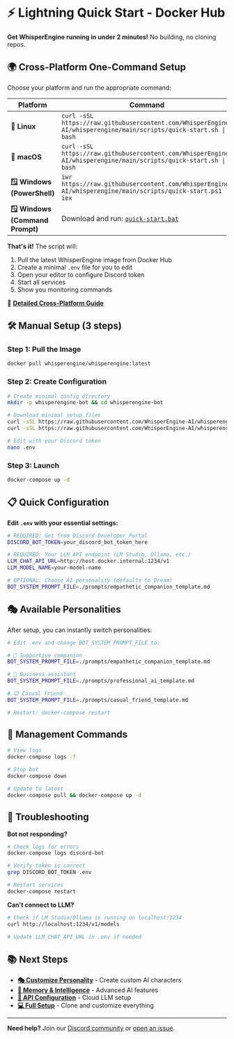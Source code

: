 # ⚡ Lightning Quick Start - Docker Hub

**Get WhisperEngine running in under 2 minutes!** No building, no cloning repos.

## 🌍 Cross-Platform One-Command Setup

Choose your platform and run the appropriate command:

| Platform | Command |
|----------|---------|
| **🐧 Linux** | `curl -sSL https://raw.githubusercontent.com/WhisperEngine-AI/whisperengine/main/scripts/quick-start.sh \| bash` |
| **🍎 macOS** | `curl -sSL https://raw.githubusercontent.com/WhisperEngine-AI/whisperengine/main/scripts/quick-start.sh \| bash` |
| **🪟 Windows (PowerShell)** | `iwr https://raw.githubusercontent.com/WhisperEngine-AI/whisperengine/main/scripts/quick-start.ps1 \| iex` |
| **🪟 Windows (Command Prompt)** | Download and run: [`quick-start.bat`](https://raw.githubusercontent.com/WhisperEngine-AI/whisperengine/main/scripts/quick-start.bat) |

**That's it!** The script will:
1. Pull the latest WhisperEngine image from Docker Hub
2. Create a minimal `.env` file for you to edit  
3. Open your editor to configure Discord token
4. Start all services
5. Show you monitoring commands

📖 **[Detailed Cross-Platform Guide](CROSS_PLATFORM_QUICK_START.md)**

## 🛠️ Manual Setup (3 steps)

### Step 1: Pull the Image
```bash
docker pull whisperengine/whisperengine:latest
```

### Step 2: Create Configuration
```bash
# Create minimal config directory
mkdir -p whisperengine-bot && cd whisperengine-bot

# Download minimal setup files
curl -sSL https://raw.githubusercontent.com/WhisperEngine-AI/whisperengine/main/docker/quick-start/docker-compose.yml -o docker-compose.yml
curl -sSL https://raw.githubusercontent.com/WhisperEngine-AI/whisperengine/main/docker/quick-start/.env.minimal -o .env

# Edit with your Discord token
nano .env
```

### Step 3: Launch
```bash
docker-compose up -d
```

## 📋 Quick Configuration

**Edit `.env` with your essential settings:**

```bash
# REQUIRED: Get from Discord Developer Portal
DISCORD_BOT_TOKEN=your_discord_bot_token_here

# REQUIRED: Your LLM API endpoint (LM Studio, Ollama, etc.)
LLM_CHAT_API_URL=http://host.docker.internal:1234/v1
LLM_MODEL_NAME=your-model-name

# OPTIONAL: Choose AI personality (defaults to Dream)
BOT_SYSTEM_PROMPT_FILE=./prompts/empathetic_companion_template.md
```

## 🎭 Available Personalities

After setup, you can instantly switch personalities:

```bash
# Edit .env and change BOT_SYSTEM_PROMPT_FILE to:

# 💝 Supportive companion
BOT_SYSTEM_PROMPT_FILE=./prompts/empathetic_companion_template.md

# 👔 Business assistant  
BOT_SYSTEM_PROMPT_FILE=./prompts/professional_ai_template.md

# 😊 Casual friend
BOT_SYSTEM_PROMPT_FILE=./prompts/casual_friend_template.md

# Restart: docker-compose restart
```

## 🔧 Management Commands

```bash
# View logs
docker-compose logs -f

# Stop bot
docker-compose down

# Update to latest
docker-compose pull && docker-compose up -d
```

## 🚨 Troubleshooting

**Bot not responding?**
```bash
# Check logs for errors
docker-compose logs discord-bot

# Verify token is correct
grep DISCORD_BOT_TOKEN .env

# Restart services
docker-compose restart
```

**Can't connect to LLM?**
```bash
# Check if LM Studio/Ollama is running on localhost:1234
curl http://localhost:1234/v1/models

# Update LLM_CHAT_API_URL in .env if needed
```

## 📚 Next Steps

- **[🎭 Customize Personality](https://github.com/WhisperEngine-AI/whisperengine/blob/main/docs/character/SYSTEM_PROMPT_CUSTOMIZATION.md)** - Create custom AI characters
- **[🧠 Memory & Intelligence](https://github.com/WhisperEngine-AI/whisperengine/blob/main/docs/ai-systems/MEMORY_SYSTEM_README.md)** - Advanced AI features
- **[🔑 API Configuration](https://github.com/WhisperEngine-AI/whisperengine/blob/main/docs/configuration/API_KEY_CONFIGURATION.md)** - Cloud LLM setup
- **[💻 Full Setup](https://github.com/WhisperEngine-AI/whisperengine)** - Clone and customize everything

---

**Need help?** Join our [Discord community](https://discord.gg/whisperengine) or [open an issue](https://github.com/WhisperEngine-AI/whisperengine/issues).